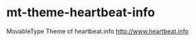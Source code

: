 mt-theme-heartbeat-info
=======================

MovableType Theme of heartbeat.info
http://www.heartbeat.info
